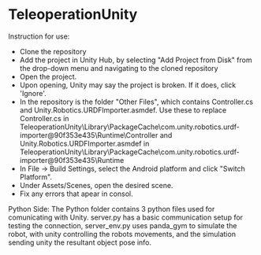 # TeleoperationUnity
Instruction for use:
- Clone the repository
- Add the project in Unity Hub, by selecting "Add Project from Disk" from the drop-down menu and navigating to the cloned repository
- Open the project.
- Upon opening, Unity may say the project is broken. If it does, click 'Ignore'.
- In the repository is the folder "Other Files", which contains Controller.cs and Unity.Robotics.URDFImporter.asmdef. Use these to replace Controller.cs in TeleoperationUnity\Library\PackageCache\com.unity.robotics.urdf-importer@90f353e435\Runtime\Controller and Unity.Robotics.URDFImporter.asmdef in TeleoperationUnity\Library\PackageCache\com.unity.robotics.urdf-importer@90f353e435\Runtime
- In File -> Build Settings, select the Android platform and click "Switch Platform".
- Under Assets/Scenes, open the desired scene.
- Fix any errors that apear in consol.

Python Side:
The Python folder contains 3 python files used for comunicating with Unity. server.py has a basic communication setup for testing the connection, server_env.py uses panda_gym to simulate the robot, with unity controlling the robots movements, and the simulation sending unity the resultant object pose info.
